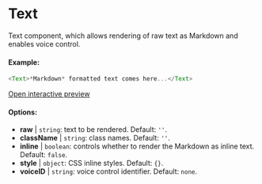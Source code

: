 # Text

Text component, which allows rendering of raw text as Markdown and enables voice control.

#### Example:

``` js
<Text>*Markdown* formatted text comes here...</Text>
```

[Open interactive preview](https://isle.heinz.cmu.edu/components/text/)

#### Options:

* __raw__ | `string`: text to be rendered. Default: `''`.
* __className__ | `string`: class names. Default: `''`.
* __inline__ | `boolean`: controls whether to render the Markdown as inline text. Default: `false`.
* __style__ | `object`: CSS inline styles. Default: `{}`.
* __voiceID__ | `string`: voice control identifier. Default: `none`.
